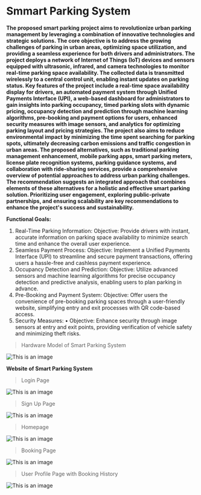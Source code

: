 # Smmart Parking System

**The proposed smart parking project aims to revolutionize urban parking management by leveraging a combination of innovative technologies and strategic solutions. The core objective is to address the growing challenges of parking in urban areas, optimizing space utilization, and providing a seamless experience for both drivers and administrators. The project deploys a network of Internet of Things (IoT) devices and sensors equipped with ultrasonic, infrared, and camera technologies to monitor real-time parking space availability. The collected data is transmitted wirelessly to a central control unit, enabling instant updates on parking status.
Key features of the project include a real-time space availability display for drivers, an automated payment system through Unified Payments Interface (UPI), a web-based dashboard for administrators to gain insights into parking occupancy, timed parking slots with dynamic pricing, occupancy detection and prediction through machine learning algorithms, pre-booking and payment options for users, enhanced security measures with image sensors, and analytics for optimizing parking layout and pricing strategies. The project also aims to reduce environmental impact by minimizing the time spent searching for parking spots, ultimately decreasing carbon emissions and traffic congestion in urban areas.
The proposed alternatives, such as traditional parking management enhancement, mobile parking apps, smart parking meters, license plate recognition systems, parking guidance systems, and collaboration with ride-sharing services, provide a comprehensive overview of potential approaches to address urban parking challenges. The recommendation suggests an integrated approach that combines elements of these alternatives for a holistic and effective smart parking solution. Prioritizing user engagement, exploring public-private partnerships, and ensuring scalability are key recommendations to enhance the project's success and sustainability.**

**Functional Goals:**
1. Real-Time Parking Information:
Objective: Provide drivers with instant, accurate information on parking space availability to minimize search time and enhance the overall user experience.
2. Seamless Payment Process:
Objective: Implement a Unified Payments Interface (UPI) to streamline and secure payment transactions, offering users a hassle-free and cashless payment experience.
3. Occupancy Detection and Prediction:
Objective: Utilize advanced sensors and machine learning algorithms for precise occupancy detection and predictive analysis, enabling users to plan parking in advance.
4. Pre-Booking and Payment System:
Objective: Offer users the convenience of pre-booking parking spaces through a user-friendly website, simplifying entry and exit processes with QR code-based access.
5. Security Measures:
•
Objective: Enhance security through image sensors at entry and exit points, providing verification of vehicle safety and minimizing theft risks.

>Hardware Model of Smart Parking System

![This is an image](/Result/model.jpg)

**Website of Smart Parking System**

>Login Page

![This is an image](/Result/Login.jpg)


>Sign Up Page

![This is an image](/Result/SignUp.jpg)


>Homepage

![This is an image](/Result/Index.jpg)


>Booking Page

![This is an image](/Result/Booking.jpg)


>User Profile Page with Booking History

![This is an image](/Result/UserProfile.jpg)
